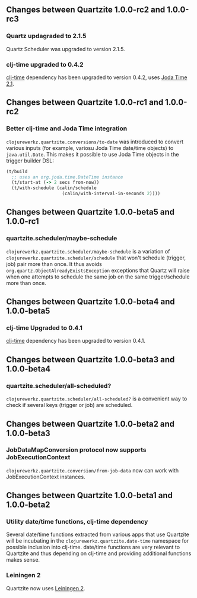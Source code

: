 ## Changes between Quartzite 1.0.0-rc2 and 1.0.0-rc3

### Quartz updagraded to 2.1.5

Quartz Scheduler was upgraded to version 2.1.5.


### clj-time upgraded to 0.4.2

[clj-time](https://github.com/seancorfield/clj-time) dependency has been upgraded to version 0.4.2, uses
[Joda Time 2.1](https://github.com/JodaOrg/joda-time/blob/master/RELEASE-NOTES.txt).



## Changes between Quartzite 1.0.0-rc1 and 1.0.0-rc2

### Better clj-time and Joda Time integration

`clojurewerkz.quartzite.conversions/to-date` was introduced to convert various inputs (for example,
variosu Joda Time date/time objects) to `java.util.Date`. This makes it possible to use Joda Time objects
in the trigger builder DSL:

``` clojure
(t/build
  ;; uses an org.joda.time.DateTime instance
  (t/start-at (-> 2 secs from-now))
  (t/with-schedule (calin/schedule
                     (calin/with-interval-in-seconds 2))))
```



## Changes between Quartzite 1.0.0-beta5 and 1.0.0-rc1

### quartzite.scheduler/maybe-schedule

`clojurewerkz.quartzite.scheduler/maybe-schedule` is a variation of `clojurewerkz.quartzite.scheduler/schedule`
that won't schedule (trigger, job) pair more than once. It thus avoids `org.quartz.ObjectAlreadyExistsException`
exceptions that Quartz will raise when one attempts to schedule the same job on the same trigger/schedule more
than once.




## Changes between Quartzite 1.0.0-beta4 and 1.0.0-beta5

### clj-time Upgraded to 0.4.1

[clj-time](https://github.com/seancorfield/clj-time) dependency has been upgraded to version 0.4.1.



## Changes between Quartzite 1.0.0-beta3 and 1.0.0-beta4

### quartzite.scheduler/all-scheduled?

`clojurewerkz.quartzite.scheduler/all-scheduled?` is a convenient way to check if several keys
(trigger or job) are scheduled.



## Changes between Quartzite 1.0.0-beta2 and 1.0.0-beta3

### JobDataMapConversion protocol now supports JobExecutionContext

`clojurewerkz.quartzite.conversion/from-job-data` now can work with JobExecutionContext instances.



## Changes between Quartzite 1.0.0-beta1 and 1.0.0-beta2

### Utility date/time functions, clj-time dependency

Several date/time functions extracted from various apps that use Quartzite will be
incubating in the `clojurewerkz.quartzite.date-time` namespace for possible inclusion
into clj-time. date/time functions are very relevant to Quartzite and thus depending
on clj-time and providing additional functions makes sense.

### Leiningen 2

Quartzite now uses [Leiningen 2](https://github.com/technomancy/leiningen/wiki/Upgrading).
